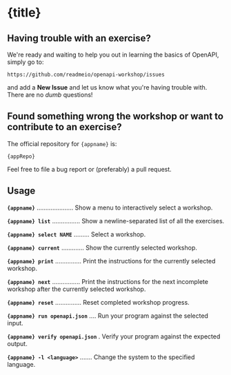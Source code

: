 # {title}

## Having trouble with an exercise?

We're ready and waiting to help you out in learning the basics of OpenAPI, simply go to:

    https://github.com/readmeio/openapi-workshop/issues

and add a __New Issue__ and let us know what you're having trouble with. There are no _dumb_ questions!

## Found something wrong the workshop or want to contribute to an exercise?

The official repository for `{appname}` is:

    {appRepo}

Feel free to file a bug report or (preferably) a pull request.

## Usage

__`{appname}`__ ..................... Show a menu to interactively select a workshop.

__`{appname} list`__ ................ Show a newline-separated list of all the exercises.

__`{appname} select NAME`__ ......... Select a workshop.

__`{appname} current`__ ............. Show the currently selected workshop.

__`{appname} print`__ ............... Print the instructions for the currently selected workshop.

__`{appname} next`__ ................ Print the instructions for the next incomplete workshop after the currently selected workshop.

__`{appname} reset`__ ............... Reset completed workshop progress.

__`{appname} run openapi.json`__ .... Run your program against the selected input.

__`{appname} verify openapi.json`__ . Verify your program against the expected output.

__`{appname} -l <language>`__ ....... Change the system to the specified language.
